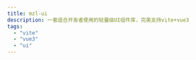 ```yaml
---
title: mzl-ui
description: 一套适合开发者使用的轻量级UI组件库，完美支持vite+vue3
tags:
  - "vite"
  - "vue3"
  - "ui"
---
```

